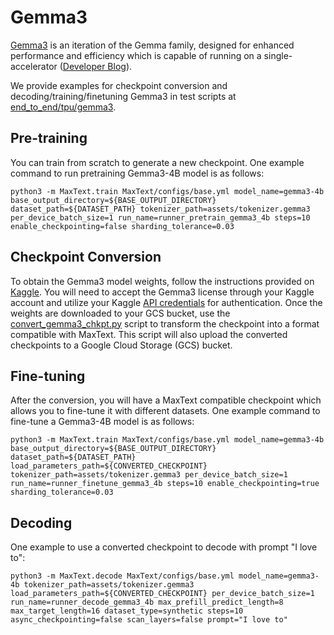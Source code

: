 <!--
 # Copyright 2023–2025 Google LLC
#
# Licensed under the Apache License, Version 2.0 (the "License");
# you may not use this file except in compliance with the License.
# You may obtain a copy of the License at
#
#    https://www.apache.org/licenses/LICENSE-2.0
#
# Unless required by applicable law or agreed to in writing, software
# distributed under the License is distributed on an "AS IS" BASIS,
# WITHOUT WARRANTIES OR CONDITIONS OF ANY KIND, either express or implied.
# See the License for the specific language governing permissions and
# limitations under the License.
 -->

# Gemma3

[Gemma3](https://ai.google.dev/gemma) is an iteration of the Gemma family, designed for enhanced performance and efficiency which is capable of running on a single-accelerator ([Developer Blog](https://blog.google/technology/developers/gemma-3/)). 

We provide examples for checkpoint conversion and decoding/training/finetuning Gemma3 in test scripts at [end_to_end/tpu/gemma3](https://github.com/AI-Hypercomputer/maxtext/tree/main/end_to_end/tpu/gemma3). 


## Pre-training
You can train from scratch to generate a new checkpoint. One example command to run pretraining Gemma3-4B model is as follows:

```
python3 -m MaxText.train MaxText/configs/base.yml model_name=gemma3-4b base_output_directory=${BASE_OUTPUT_DIRECTORY} dataset_path=${DATASET_PATH} tokenizer_path=assets/tokenizer.gemma3 per_device_batch_size=1 run_name=runner_pretrain_gemma3_4b steps=10 enable_checkpointing=false sharding_tolerance=0.03
```

## Checkpoint Conversion
To obtain the Gemma3 model weights, follow the instructions provided on [Kaggle](https://www.kaggle.com/models/google/gemma-3/flax/). You will need to accept the Gemma3 license through your Kaggle account and utilize your Kaggle [API credentials](https://github.com/Kaggle/kaggle-api?tab=readme-ov-file#api-credentials) for authentication. Once the weights are downloaded to your GCS bucket, use the [convert_gemma3_chkpt.py](https://github.com/AI-Hypercomputer/maxtext/blob/main/MaxText/convert_gemma3_chkpt.py) script to transform the checkpoint into a format compatible with MaxText. This script will also upload the converted checkpoints to a Google Cloud Storage (GCS) bucket.

## Fine-tuning
After the conversion, you will have a MaxText compatible checkpoint which allows you to fine-tune it with different datasets. One example command to fine-tune a Gemma3-4B model is as follows:

```
python3 -m MaxText.train MaxText/configs/base.yml model_name=gemma3-4b base_output_directory=${BASE_OUTPUT_DIRECTORY} dataset_path=${DATASET_PATH} load_parameters_path=${CONVERTED_CHECKPOINT} tokenizer_path=assets/tokenizer.gemma3 per_device_batch_size=1 run_name=runner_finetune_gemma3_4b steps=10 enable_checkpointing=true sharding_tolerance=0.03
```

## Decoding
One example to use a converted checkpoint to decode with prompt "I love to":

```
python3 -m MaxText.decode MaxText/configs/base.yml model_name=gemma3-4b tokenizer_path=assets/tokenizer.gemma3 load_parameters_path=${CONVERTED_CHECKPOINT} per_device_batch_size=1 run_name=runner_decode_gemma3_4b max_prefill_predict_length=8 max_target_length=16 dataset_type=synthetic steps=10 async_checkpointing=false scan_layers=false prompt="I love to"
```
